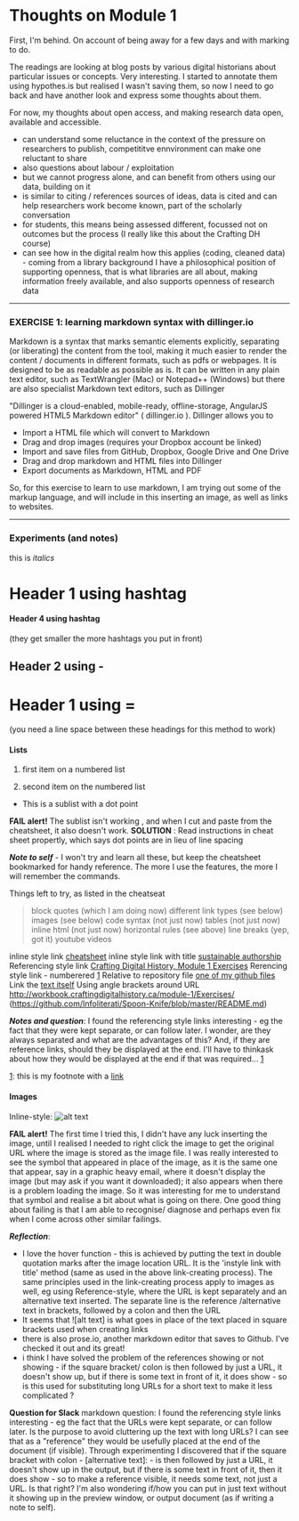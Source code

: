 # Thoughts on Module 1 

First, I'm behind. On account of being away for a few days and with marking to do. 

The readings are looking at blog posts by various digital historians about particular issues or concepts.  Very interesting.  I started to annotate them using hypothes.is but realised I wasn't saving them, so now I need to go back and have another look and express some thoughts about them.  

For now, my thoughts about open access, and making research data open, available and accessible. 
- can understand some reluctance in the context of the pressure on researchers to publish, competititve ennvironment can make one reluctant to share
- also questions about labour / exploitation 
- but we cannot progress alone, and can benefit from others using our data, building on it 
- is similar to citing / references sources of ideas, data is cited and can help researchers work become known, part of the scholarly conversation
- for students, this means being assessed different, focussed not on outcomes but the process (I really like this about the Crafting DH course)
- can see how in the digital realm how this applies (coding, cleaned data) - coming from a library background I have a philosophical position of supporting openness, that is what libraries are all about, making information freely available, and also supports openness of research data
---

### EXERCISE 1: learning markdown syntax with dillinger.io

Markdown is a syntax that marks semantic elements explicitly, separating (or liberating) the content from the tool, making it much easier to render the content / documents in different formats, such as pdfs or webpages. It is designed to be as readable as possible as is.   It can be written in any plain text editor, such as TextWrangler (Mac) or Notepad++ (Windows) but there are also specialist Markdown text editors, such as Dillinger

"Dillinger is a cloud-enabled, mobile-ready, offline-storage, AngularJS powered HTML5 Markdown editor" ( dillinger.io ). Dillinger allows you to 

  - Import a HTML file which will convert to Markdown
  - Drag and drop images (requires your Dropbox account be linked)
  - Import and save files from GitHub, Dropbox, Google Drive and One Drive
  - Drag and drop markdown and HTML files into Dillinger
  - Export documents as Markdown, HTML and PDF

So, for this exercise to learn to use markdown, I am trying out some of the markup language, and will include in this inserting an image, as well as links to websites. 

------

### Experiments (and notes)

this is *italics*
# Header 1 using hashtag
#### Header 4 using hashtag
(they get smaller the more hashtags you put in front)

Header 2 using -
----
Header 1 using =
===
(you need a line space between these headings for this method to work)

#### Lists 
1. first item on a numbered list

2. second item on the numbered list 
* This is a sublist with a dot point 

**FAIL alert!**  The sublist isn't working , and when I cut and paste from the cheatsheet, it also doesn't work. 
**SOLUTION** :  Read instructions in cheat sheet propertly, which says dot points are in lieu of line spacing

**_Note to self_** - I won't try and learn all these, but keep the cheatsheet bookmarked for handy reference.  The more I use the features, the more I will remember the commands. 

Things left to try, as listed in the cheatseat  
> block quotes (which I am doing now)
> different link types (see below)
> images (see below)
> code syntax (not just now)
> tables (not just now)
> inline html (not just now)
> horizontal rules (see above)
> line breaks (yep, got it)
> youtube videos 

inline style link [cheatsheet](https://github.com/adam-p/markdown-here/wiki/Markdown-Cheatsheet) 
inline style link with title [sustainable authorship](https://programminghistorian.org/lessons/sustainable-authorship-in-plain-text-using-pandoc-and-markdown "plain text using pandoc and markdown")
Referencing style link [Crafting Digital History, Module 1 Exercises]
Rerencing style link - numberered [1]
Relative to repository file [one of my github files](https://github.com/Infoliterati/Spoon-Knife/blob/master/README.md)
Link the [text itself]
Using angle brackets around URL <http://workbook.craftingdigitalhistory.ca/module-1/Exercises/>
(https://github.com/Infoliterati/Spoon-Knife/blob/master/README.md)

[Crafting Digital History, Module 1 Exercises]: http://workbook.craftingdigitalhistory.ca/module-1/Exercises/
[1]: http://workbook.craftingdigitalhistory.ca/module-1/Exercises/
[text itself]: http://workbook.craftingdigitalhistory.ca/module-1/Exercises/

**_Notes and question_**:
I found the referencing style links interesting - eg the fact that they were kept separate, or can follow later.  I wonder, are they always separated and what are the advantages of this? And, if they are reference links, should they be displayed at the end.  I'll have to thinkask about how they would be displayed at the end if that was required... [1]

[1]: this is my footnote with a [link](https://infoliterati.com)


#### Images

Inline-style: 
![alt text](https://cdn.pixabay.com/photo/2016/11/03/15/41/vintage-1794705_960_720.jpg "Mad Hatter's tea party")
 
**FAIL alert!**  The first time I tried this, I didn't have any luck inserting the image, until I realised I needed to right click the image to get the original URL where the image is stored as the image file.  I was really interested to see the symbol that appeared in place of the image, as it is the same one that appear, say in a graphic heavy email, where it doesn't display the image (but may ask if you want it downloaded); it also appears when there is a problem loading the image. So it was interesting for me to understand that symbol and realise a bit about what is going on there. One good thing about failing is that I am able to recognise/ diagnose and perhaps even fix when I come across other similar failings.

**_Reflection_**:  
- I love the hover function - this is achieved by putting the text in double quotation marks after the image location URL.  It is the 'instyle link with title' method (same as used in the above link-creating process). The same principles used in the link-creating process apply to images as well, eg using Reference-style, where the URL is kept separately and an alternative text inserted. The separate line is the reference /alternative text in brackets, followed by a colon and then the URL    
- It seems that  ![alt text] is what goes in place of the text placed in square brackets used when creating links
- there is also prose.io, another markdown editor that saves to Github. I've checked it out and its great!
- i think I have solved the problem of the references showing or not showing - if the square bracket/ colon is then followed by just a URL, it doesn't show up, but if there is some text in front of it, it does show - so is this used for substituting long URLs for a short text to make it less complicated ?
 
**Question for Slack**
markdown question:  I found the referencing style links interesting - eg the fact that the URLs were kept separate, or can follow later. Is the purpose to avoid cluttering up the text with long URLs?  I can see that as a "reference" they would be usefully placed at the end of the document (if visible). Through experimenting I discovered that if the square bracket with colon - [alternative text]: -  is then followed by just a URL, it doesn't show up in the output, but if there is some text in front of it, then it does show - so to make a reference visible, it needs some text, not just a URL. Is that right?  I'm also wondering if/how you can put in just text without it showing up in the preview window, or output document (as if writing a note to self).



 

 








 

 
 


 


